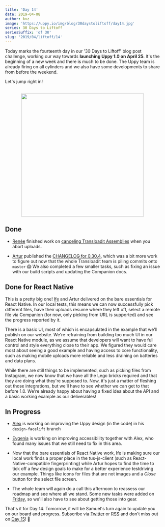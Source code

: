 ```yaml
---
title: 'Day 14'
date: 2019-04-08
author: kvz
image: 'https://uppy.io/img/blog/30daystoliftoff/day14.jpg'
series: 30 Days to Liftoff
seriesSuffix: 'of 30'
slug: '2019/04/liftoff/14'
---
```


Today marks the fourteenth day in our '30 Days to Liftoff' blog post challenge,
working our way towards **launching Uppy 1.0 on April 25**. It's the beginning
of a new week and there is much to be done. The Uppy team is already firing on
all cylinders and we also have some developments to share from before the
weekend.

<!--truncate-->

Let's jump right in!

<center><br /><img width="400" src="/img/blog/30daystoliftoff/day14.jpg" /><br /></center>

## Done

- [Renée](https://github.com/goto-bus-stop) finished work on
  [canceling Transloadit Assemblies](https://github.com/transloadit/uppy/pull/1431)
  when you abort uploads.

- [Artur](https://github.com/arturi) published the
  [CHANGELOG for 0.30.4](https://github.com/transloadit/uppy/commit/845369f0e56b49ab51d4d01909dfdac6f60b1748),
  which was a bit more work to figure out now that the whole Transloadit team is
  piling commits onto `master` :scream: We also completed a few smaller tasks,
  such as fixing an issue with our build scripts and updating the Companion
  docs.

## Done for React Native

This is a pretty big one! [Ife](https://github.com/ifedapoolarewaju) and Artur
delivered on the bare essentials for React Native. In our local tests, this
means we can now successfully pick different files, have their uploads resume
where they left off, select a remote file via Companion (for now, only picking
from URL is supported) and see the progress reported by it.

There is a basic UI, most of which is encapsulated in the example that we'll
publish on our website. We're refraining from building too much UI in our React
Native module, as we assume that developers will want to have full control and
style everything close to their app. We figured they would care most about
seeing a good example and having access to core functionality, such as making
mobile uploads more reliable and less draining on batteries and data plans.

While there are still things to be implemented, such as picking files from
Instagram, we now know that we have all the Lego bricks required and that they
are doing what they're supposed to. Now, it's just a matter of fleshing out
those integrations, but we'll have to see whether we can get to that before 1.0.
We're already happy about having a fixed idea about the API and a basic working
example as our deliverables!

## In Progress

- [Alex](https://github.com/nqst) is working on improving the Uppy design (in
  the code) in his `design-facelift` branch

- [Evgenia](https://github.com/lakesare) is working on improving accessibility
  together with Alex, who found many issues that we still need to fix in this
  area.

- Now that the bare essentials of React Native work, Ife is making sure our
  local work finds a proper place in the tus-js-client (such as
  React-Native-compatible fingerprinting) while Artur hopes to find the time to
  tick off a few design goals to make for a better experience testdriving our
  example. Things like icons for files that are not images and a _Close_ button
  for the select file screen.

- The whole team will again do a call this afternoon to reassess our roadmap and
  see where all we stand. Some new tasks were added on
  [Friday](/blog/2019/04/liftoff-11/), so we'll also have to see about getting
  those into gear.

That's it for Day 14. Tomorrow, it will be Samuel's turn again to update you on
our board and progress. Subscribe via [Twitter](https://twitter.com/uppy_io) or
[RSS](https://uppy.io/atom.xml) and don't miss out on
[Day 15](/blog/2019/04/liftoff-15/)! :dog:

